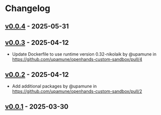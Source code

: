 # Changelog

## [v0.0.4](https://github.com/upamune/openhands-custom-sandbox/compare/v0.0.3...v0.0.4) - 2025-05-31

## [v0.0.3](https://github.com/upamune/openhands-custom-sandbox/compare/v0.0.2...v0.0.3) - 2025-04-12
- Update Dockerfile to use runtime version 0.32-nikolaik by @upamune in https://github.com/upamune/openhands-custom-sandbox/pull/4

## [v0.0.2](https://github.com/upamune/openhands-custom-sandbox/compare/v0.0.1...v0.0.2) - 2025-04-12
- Add additional packages by @upamune in https://github.com/upamune/openhands-custom-sandbox/pull/2

## [v0.0.1](https://github.com/upamune/openhands-custom-sandbox/commits/v0.0.1) - 2025-03-30
